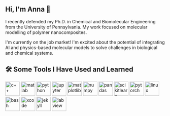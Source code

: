 ## Hi, I'm Anna 👋

I recently defended my Ph.D. in Chemical and Biomolecular Engineering from the University of Pennsylvania. My work focused on molecular modelling of polymer nanocomposites. 

I'm currently on the job market! I'm excited about the potential of integrating AI and physics-based molecular models to solve challenges in biological and chemical systems. 

<h2> 🛠️ Some Tools I Have Used and Learned</h2>
<p align="left">
<img src="https://cdn.jsdelivr.net/gh/devicons/devicon@latest/icons/cplusplus/cplusplus-original.svg" alt="c++" width="45" height="45" />
<img src="https://cdn.jsdelivr.net/gh/devicons/devicon@latest/icons/matlab/matlab-original.svg" alt="matlab" width="45" height="45" />
<img src="https://cdn.jsdelivr.net/gh/devicons/devicon@latest/icons/python/python-original.svg" alt="python" width="45" height="45" />         
<img src="https://cdn.jsdelivr.net/gh/devicons/devicon@latest/icons/jupyter/jupyter-original-wordmark.svg" alt="jupyter" width="45" height="45" />
<img src="https://cdn.jsdelivr.net/gh/devicons/devicon@latest/icons/matplotlib/matplotlib-original.svg" alt="matplotlib" width="45" height="45"/>
<img src="https://cdn.jsdelivr.net/gh/devicons/devicon@latest/icons/numpy/numpy-plain-wordmark.svg" alt="numpy" width="45" height="45" />
<img src="https://cdn.jsdelivr.net/gh/devicons/devicon@latest/icons/pandas/pandas-original.svg" alt="pandas" width="45" height="45"  />
<img src="https://cdn.jsdelivr.net/gh/devicons/devicon@latest/icons/scikitlearn/scikitlearn-original.svg" alt="scikitlearn" width="45" height="45" />      
<img src="https://cdn.jsdelivr.net/gh/devicons/devicon@latest/icons/pytorch/pytorch-original.svg" alt="pytorch" width="45" height="45" />        
<img src="https://cdn.jsdelivr.net/gh/devicons/devicon@latest/icons/linux/linux-original.svg" alt="linux" width="45" height="45" />
<img src="https://cdn.jsdelivr.net/gh/devicons/devicon/icons/bash/bash-original.svg" alt="bash" width="45" height="45"/>
<img src="https://cdn.jsdelivr.net/gh/devicons/devicon@latest/icons/xcode/xcode-original.svg" alt="xcode" width="45" height="45" />   
<img src="https://cdn.jsdelivr.net/gh/devicons/devicon@latest/icons/jekyll/jekyll-original.svg" alt="jekyll" width="45" height="45" />
<img src="https://cdn.jsdelivr.net/gh/devicons/devicon@latest/icons/labview/labview-original.svg" alt="labview" width="45" height="45" />
</p>


<!--
**AnastasiaNeuman/AnastasiaNeuman** is a ✨ _special_ ✨ repository because its `README.md` (this file) appears on your GitHub profile.

Here are some ideas to get you started:

- 🔭 I’m currently working on ...
- 🌱 I’m currently learning ...
- 👯 I’m looking to collaborate on ...
- 🤔 I’m looking for help with ...
- 💬 Ask me about ...
- 📫 How to reach me: ...
- 😄 Pronouns: ...
- ⚡ Fun fact: ...
-->
